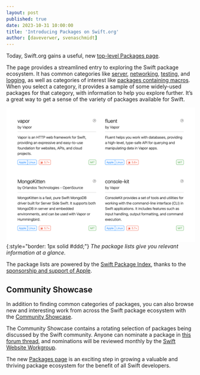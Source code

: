 ```yaml
---
layout: post
published: true
date: 2023-10-31 10:00:00
title: 'Introducing Packages on Swift.org'
author: [daveverwer, svenaschmidt]
---
```


Today, Swift.org gains a useful, new [top-level Packages page](https://www.swift.org/packages).

The page provides a streamlined entry to exploring the Swift package ecosystem. It has common categories like [server](https://swift.org/packages/server), [networking](https://swift.org/packages/networking), [testing](https://swift.org/packages/testing), and [logging](https://swift.org/packages/logging), as well as categories of interest like [packages containing macros](https://swift.org/packages/macros). When you select a category, it provides a sample of some widely-used packages for that category, with information to help you explore further. It’s a great way to get a sense of the variety of packages available for Swift.

![A screenshot of the packages page, showing four individual package cards in a grid](/assets/images/packages-page-blog/package-categories.png){:style="border: 1px solid #ddd;"}
_The package lists give you relevant information at a glance._

The package lists are powered by the [Swift Package Index](https://swiftpackageindex.com/), thanks to the [sponsorship and support of Apple](/blog/swift-package-index-developer-spotlight/).

## Community Showcase

In addition to finding common categories of packages, you can also browse new and interesting work from across the Swift package ecosystem with the [Community Showcase](https://swift.org/packages/showcase).

The Community Showcase contains a rotating selection of packages being discussed by the Swift community. Anyone can nominate a package in [this forum thread](https://example.com/thread/not/posted/yet), and nominations will be reviewed monthly by the [Swift Website Workgroup](https://www.swift.org/website-workgroup/).

The new [Packages page](https://www.swift.org/packages) is an exciting step in growing a valuable and thriving package ecosystem for the benefit of all Swift developers.
